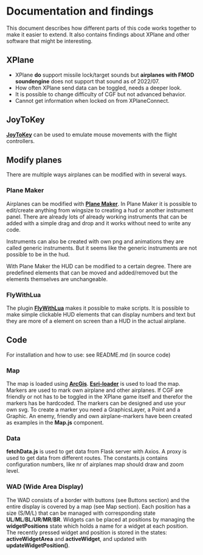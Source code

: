 # Documentation and findings
This document describes how different parts of this code works together to make it easier to extend.
It also contains findings about XPlane and other software that might be interesting.

## XPlane
- XPlane **do** support missile lock/target sounds but **airplanes with FMOD soundengine** does not support that sound as of 2022/07.
- How often XPlane send data can be toggled, needs a deeper look.
- It is possible to change difficulty of CGF but not advanced behavior.
- Cannot get information when locked on from XPlaneConnect.

## JoyToKey
**[JoyToKey](https://joytokey.net/en/)** can be used to emulate mouse movements with the flight controllers.

## Modify planes
There are multiple ways airplanes can be modified with in several ways.

### Plane Maker
Airplanes can be modified with **[Plane Maker](https://developer.x-plane.com/manuals/planemaker/)**. In Plane Maker it is possible to
edit/create anything from wingsize to creating a hud or another instrument panel. There are already lots of already working instruments
that can be added with a simple drag and drop and it works without need to write any code.

Instruments can also be created with own png and animations they are called generic instruments. But it seems like the generic instruments are not possible to be in the hud.

With Plane Maker the HUD can be modified to a certain degree. There are predefined elements
that can be moved and added/removed but the elements themselves are unchangeable.

### FlyWithLua
The plugin **[FlyWithLua](https://github.com/X-Friese/FlyWithLua)** makes it possible to make scripts. It is possible to make simple clickable HUD elements that can display numbers and text but they are more of a element on screen than a HUD in the actual airplane.

## Code
For installation and how to use: see README.md (in source code) 

### Map
The map is loaded using **[ArcGis](https://developers.arcgis.com/javascript/latest/api-reference/)**. **[Esri-loader](https://github.com/Esri/esri-loader)** is used to load the map. Markers are used to mark own
airplane and other airplanes. If CGF are friendly or not has to be toggled in the XPlane game itself and
therefor the markers has be hardcoded. The markers can be designed and use your own svg.
To create a marker you need a GraphicsLayer, a Point and a Graphic.
An enemy, friendly and own airplane-markers have been created as examples in the **Map.js** component.

### Data
**fetchData.js** is used to get data from Flask server with Axios. A proxy is used to get data from different routes.
The constants.js contains configuration numbers, like nr of airplanes map should draw and zoom level.

### WAD (Wide Area Display)
The WAD consists of a border with buttons (see Buttons section) and the entire display is covered by a map (see Map section).
Each position has a size (S/M/L) that can be managed with corresponding state **UL**/**ML**/**BL**/**UR**/**MR**/**BR**.
Widgets can be placed at positions by managing the **widgetPositions** state which holds a name for a widget at each position.
The recently pressed widget and position is stored in the states: **activeWidgetArea** and **activeWidget**, and updated with
**updateWidgetPosition()**.